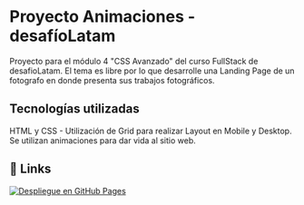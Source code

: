 
# Proyecto Animaciones - desafíoLatam

Proyecto para el módulo 4 "CSS Avanzado" del curso FullStack de desafioLatam.  El tema es libre por lo que desarrolle una Landing Page de un fotografo en donde presenta sus trabajos fotográficos.



## Tecnologías utilizadas
HTML y CSS - Utilización de Grid para realizar Layout en Mobile y Desktop. Se utilizan animaciones para dar vida al sitio web. 



## 🔗 Links

[![Despliegue en GitHub Pages](https://img.shields.io/badge/Enlace_a_mi_proyecto-GitHub%20Pages-blue?style=for-the-badge&logo=github)](https://rockaranza.github.io/landing-fotografo/)
